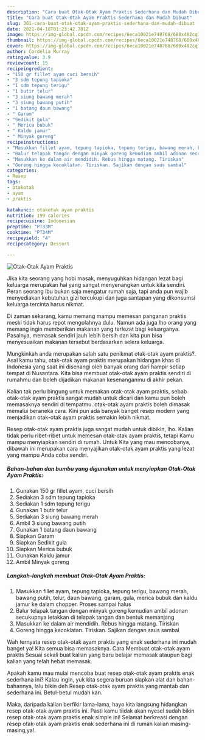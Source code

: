 ```yaml
---
description: "Cara buat Otak-Otak Ayam Praktis Sederhana dan Mudah Dibuat"
title: "Cara buat Otak-Otak Ayam Praktis Sederhana dan Mudah Dibuat"
slug: 361-cara-buat-otak-otak-ayam-praktis-sederhana-dan-mudah-dibuat
date: 2021-04-18T01:23:42.701Z
image: https://img-global.cpcdn.com/recipes/6eca10021e748768/680x482cq70/otak-otak-ayam-praktis-foto-resep-utama.jpg
thumbnail: https://img-global.cpcdn.com/recipes/6eca10021e748768/680x482cq70/otak-otak-ayam-praktis-foto-resep-utama.jpg
cover: https://img-global.cpcdn.com/recipes/6eca10021e748768/680x482cq70/otak-otak-ayam-praktis-foto-resep-utama.jpg
author: Cordelia Murray
ratingvalue: 3.9
reviewcount: 15
recipeingredient:
- "150 gr fillet ayam cuci bersih"
- "3 sdm tepung tapioka"
- "1 sdm tepung terigu"
- "1 butir telur"
- "3 siung bawang merah"
- "3 siung bawang putih"
- "1 batang daun bawang"
- " Garam"
- "Sedikit gula"
- " Merica bubuk"
- " Kaldu jamur"
- " Minyak goreng"
recipeinstructions:
- "Masukkan fillet ayam, tepung tapioka, tepung terigu, bawang merah, bawang putih, telur, daun bawang, garam, gula, merica bubuk dan kaldu jamur ke dalam chopper. Proses sampai halus"
- "Balur telapak tangan dengan minyak goreng kemudian ambil adonan secukupnya letakkan di telapak tangan dan bentuk memanjang"
- "Masukkan ke dalam air mendidih. Rebus hingga matang. Tiriskan"
- "Goreng hingga kecoklatan. Tiriskan. Sajikan dengan saus sambal"
categories:
- Resep
tags:
- otakotak
- ayam
- praktis

katakunci: otakotak ayam praktis 
nutrition: 199 calories
recipecuisine: Indonesian
preptime: "PT33M"
cooktime: "PT34M"
recipeyield: "4"
recipecategory: Dessert

---
```



![Otak-Otak Ayam Praktis](https://img-global.cpcdn.com/recipes/6eca10021e748768/680x482cq70/otak-otak-ayam-praktis-foto-resep-utama.jpg)

Jika kita seorang yang hobi masak, menyuguhkan hidangan lezat bagi keluarga merupakan hal yang sangat menyenangkan untuk kita sendiri. Peran seorang ibu bukan saja mengatur rumah saja, tapi anda pun wajib menyediakan kebutuhan gizi tercukupi dan juga santapan yang dikonsumsi keluarga tercinta harus nikmat.

Di zaman  sekarang, kamu memang mampu memesan panganan praktis meski tidak harus repot mengolahnya dulu. Namun ada juga lho orang yang memang ingin memberikan makanan yang terlezat bagi keluarganya. Pasalnya, memasak sendiri jauh lebih bersih dan kita pun bisa menyesuaikan makanan tersebut berdasarkan selera keluarga. 



Mungkinkah anda merupakan salah satu penikmat otak-otak ayam praktis?. Asal kamu tahu, otak-otak ayam praktis merupakan hidangan khas di Indonesia yang saat ini disenangi oleh banyak orang dari hampir setiap tempat di Nusantara. Kita bisa membuat otak-otak ayam praktis sendiri di rumahmu dan boleh dijadikan makanan kesenanganmu di akhir pekan.

Kalian tak perlu bingung untuk memakan otak-otak ayam praktis, sebab otak-otak ayam praktis sangat mudah untuk dicari dan kamu pun boleh memasaknya sendiri di tempatmu. otak-otak ayam praktis boleh dimasak memalui beraneka cara. Kini pun ada banyak banget resep modern yang menjadikan otak-otak ayam praktis semakin lebih nikmat.

Resep otak-otak ayam praktis juga sangat mudah untuk dibikin, lho. Kalian tidak perlu ribet-ribet untuk memesan otak-otak ayam praktis, tetapi Kamu mampu menyiapkan sendiri di rumah. Untuk Kita yang mau mencobanya, dibawah ini merupakan cara menyajikan otak-otak ayam praktis yang lezat yang mampu Anda coba sendiri.

<!--inarticleads1-->

##### Bahan-bahan dan bumbu yang digunakan untuk menyiapkan Otak-Otak Ayam Praktis:

1. Gunakan 150 gr fillet ayam, cuci bersih
1. Sediakan 3 sdm tepung tapioka
1. Sediakan 1 sdm tepung terigu
1. Gunakan 1 butir telur
1. Sediakan 3 siung bawang merah
1. Ambil 3 siung bawang putih
1. Gunakan 1 batang daun bawang
1. Siapkan  Garam
1. Siapkan Sedikit gula
1. Siapkan  Merica bubuk
1. Gunakan  Kaldu jamur
1. Ambil  Minyak goreng




<!--inarticleads2-->

##### Langkah-langkah membuat Otak-Otak Ayam Praktis:

1. Masukkan fillet ayam, tepung tapioka, tepung terigu, bawang merah, bawang putih, telur, daun bawang, garam, gula, merica bubuk dan kaldu jamur ke dalam chopper. Proses sampai halus
1. Balur telapak tangan dengan minyak goreng kemudian ambil adonan secukupnya letakkan di telapak tangan dan bentuk memanjang
1. Masukkan ke dalam air mendidih. Rebus hingga matang. Tiriskan
1. Goreng hingga kecoklatan. Tiriskan. Sajikan dengan saus sambal




Wah ternyata resep otak-otak ayam praktis yang enak sederhana ini mudah banget ya! Kita semua bisa memasaknya. Cara Membuat otak-otak ayam praktis Sesuai sekali buat kalian yang baru belajar memasak ataupun bagi kalian yang telah hebat memasak.

Apakah kamu mau mulai mencoba buat resep otak-otak ayam praktis enak sederhana ini? Kalau ingin, yuk kita segera buruan siapkan alat dan bahan-bahannya, lalu bikin deh Resep otak-otak ayam praktis yang mantab dan sederhana ini. Betul-betul mudah kan. 

Maka, daripada kalian berfikir lama-lama, hayo kita langsung hidangkan resep otak-otak ayam praktis ini. Pasti kamu tiidak akan nyesel sudah bikin resep otak-otak ayam praktis enak simple ini! Selamat berkreasi dengan resep otak-otak ayam praktis enak sederhana ini di rumah kalian masing-masing,ya!.

